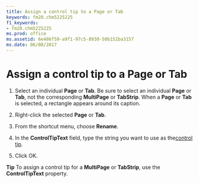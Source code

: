 ```yaml
---
title: Assign a control tip to a Page or Tab
keywords: fm20.chm5225225
f1_keywords:
- fm20.chm5225225
ms.prod: office
ms.assetid: 6e486f59-a9f1-97c5-8930-50b152ba3157
ms.date: 06/08/2017
---
```



# Assign a control tip to a Page or Tab




1. Select an individual  **Page** or **Tab**. Be sure to select an individual **Page** or **Tab**, not the corresponding **MultiPage** or **TabStrip**. When a **Page** or **Tab** is selected, a rectangle appears around its caption.
    
2. Right-click the selected  **Page** or **Tab**.
    
3. From the shortcut menu, choose  **Rename**.
    
4. In the  **ControlTipText** field, type the string you want to use as the[control tip](../../Glossary/glossary-vba.md).
    
5. Click OK.
    




 **Tip**  To assign a control tip for a  **MultiPage** or **TabStrip**, use the **ControlTipText** property.


